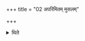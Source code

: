 +++
title = "02 अपरिमितम् मुसलम्"

+++

<details><summary>थिते</summary>

अपरिमितं मुसलम् २
</details>
